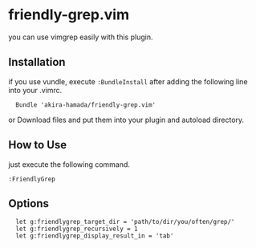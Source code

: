 friendly-grep.vim
============

you can use vimgrep easily with this plugin.

Installation
------------

if you use vundle, execute `:BundleInstall` after adding the following line into your .vimrc.

```vim:.vimrc
  Bundle 'akira-hamada/friendly-grep.vim'
```

or Download files and put them into your plugin and autoload directory.

How to Use
------------

just execute the following command.

`:FriendlyGrep`

Options
------------

```vim
  let g:friendlygrep_target_dir = 'path/to/dir/you/often/grep/'
  let g:friendlygrep_recursively = 1
  let g:friendlygrep_display_result_in = 'tab'
```
